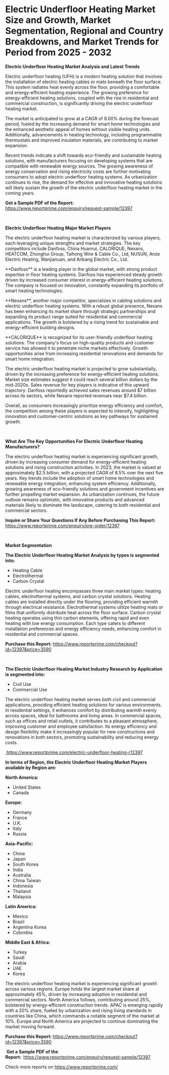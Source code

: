 <p><h1>Electric Underfloor Heating Market Size and Growth, Market Segmentation, Regional and Country Breakdowns, and Market Trends for Period from 2025 -  2032</h1></p><p><strong>Electric Underfloor Heating Market Analysis and Latest Trends</strong></p>
<p><p>Electric underfloor heating (UFH) is a modern heating solution that involves the installation of electric heating cables or mats beneath the floor surface. This system radiates heat evenly across the floor, providing a comfortable and energy-efficient heating experience. The growing preference for energy-efficient heating solutions, coupled with the rise in residential and commercial construction, is significantly driving the electric underfloor heating market. </p><p>The market is anticipated to grow at a CAGR of 8.00% during the forecast period, fueled by the increasing demand for smart home technologies and the enhanced aesthetic appeal of homes without visible heating units. Additionally, advancements in heating technology, including programmable thermostats and improved insulation materials, are contributing to market expansion. </p><p>Recent trends indicate a shift towards eco-friendly and sustainable heating solutions, with manufacturers focusing on developing systems that are compatible with renewable energy sources. The growing awareness of energy conservation and rising electricity costs are further motivating consumers to adopt electric underfloor heating systems. As urbanization continues to rise, the demand for effective and innovative heating solutions will likely sustain the growth of the electric underfloor heating market in the coming years.</p></p>
<p><strong>Get a Sample PDF of the Report:&nbsp;</strong> <a href="https://www.reportprime.com/enquiry/request-sample/12397?utm_campaign=3090&utm_medium=2&utm_source=Github&utm_content=ia&utm_term=18032025&utm_id=electric-underfloor-heating">https://www.reportprime.com/enquiry/request-sample/12397</a></p>
<p>&nbsp;</p>
<p><strong>Electric Underfloor Heating Major Market Players</strong></p>
<p><p>The electric underfloor heating market is characterized by various players, each leveraging unique strengths and market strategies. The key competitors include Danfoss, China Huanrui, CALORIQUE, Nexans, HEATCOM, Zhonghui Group, Taihong Wire & Cable Co., Ltd, NUSUN, Anze Electric Heating, Wanjianuan, and Anbang Electric Co., Ltd.</p><p>**Danfoss** is a leading player in the global market, with strong product expertise in floor heating systems. Danfoss has experienced steady growth driven by increased consumer interest in energy-efficient heating solutions. The company is focused on innovation, constantly expanding its portfolio of smart heating technologies.</p><p>**Nexans**, another major competitor, specializes in cabling solutions and electric underfloor heating systems. With a robust global presence, Nexans has been enhancing its market share through strategic partnerships and expanding its product range suited for residential and commercial applications. The growth is bolstered by a rising trend for sustainable and energy-efficient building designs.</p><p>**CALORIQUE** is recognized for its user-friendly underfloor heating solutions. The company's focus on high-quality products and customer service has allowed it to penetrate niche markets effectively. Growth opportunities arise from increasing residential renovations and demands for smart home integration.</p><p>The electric underfloor heating market is projected to grow substantially, driven by the increasing preference for energy-efficient heating solutions. Market size estimates suggest it could reach several billion dollars by the mid-2020s. Sales revenue for key players is indicative of this upward trajectory: Danfoss reportedly achieved sales revenues around $7 billion across its sectors, while Nexans reported revenues near $7.4 billion.</p><p>Overall, as consumers increasingly prioritize energy efficiency and comfort, the competition among these players is expected to intensify, highlighting innovation and customer-centric solutions as key pathways for sustained growth.</p></p>
<p>&nbsp;</p>
<p><strong>What Are The Key Opportunities For Electric Underfloor Heating Manufacturers?</strong></p>
<p><p>The electric underfloor heating market is experiencing significant growth, driven by increasing consumer demand for energy-efficient heating solutions and rising construction activities. In 2023, the market is valued at approximately $2.5 billion, with a projected CAGR of 8.5% over the next five years. Key trends include the adoption of smart home technologies and renewable energy integration, enhancing system efficiency. Additionally, growing awareness of eco-friendly solutions and government incentives are further propelling market expansion. As urbanization continues, the future outlook remains optimistic, with innovative products and advanced materials likely to dominate the landscape, catering to both residential and commercial sectors.</p></p>
<p><strong>Inquire or Share Your Questions If Any Before Purchasing This Report:</strong> <a href="https://www.reportprime.com/enquiry/pre-order/12397?utm_campaign=3090&utm_medium=2&utm_source=Github&utm_content=ia&utm_term=18032025&utm_id=electric-underfloor-heating">https://www.reportprime.com/enquiry/pre-order/12397</a></p>
<p>&nbsp;</p>
<p><strong>Market Segmentation</strong></p>
<p><strong>The Electric Underfloor Heating Market Analysis by types is segmented into:</strong></p>
<p><ul><li>Heating Cable</li><li>Electrothermal</li><li>Carbon Crystal</li></ul></p>
<p><p>Electric underfloor heating encompasses three main market types: heating cables, electrothermal systems, and carbon crystal solutions. Heating cables are installed directly under the flooring, providing efficient warmth through electrical resistance. Electrothermal systems utilize heating mats or films that uniformly distribute heat across the floor surface. Carbon crystal heating operates using thin carbon elements, offering rapid and even heating with low energy consumption. Each type caters to different installation preferences and energy efficiency needs, enhancing comfort in residential and commercial spaces.</p></p>
<p><strong>Purchase this Report:&nbsp;</strong><a href="https://www.reportprime.com/checkout?id=12397&price=3590&utm_campaign=3090&utm_medium=2&utm_source=Github&utm_content=ia&utm_term=18032025&utm_id=electric-underfloor-heating">https://www.reportprime.com/checkout?id=12397&price=3590</a></p>
<p>&nbsp;</p>
<p><strong>The Electric Underfloor Heating Market Industry Research by Application is segmented into:</strong></p>
<p><ul><li>Civil Use</li><li>Commercial Use</li></ul></p>
<p><p>The electric underfloor heating market serves both civil and commercial applications, providing efficient heating solutions for various environments. In residential settings, it enhances comfort by distributing warmth evenly across spaces, ideal for bathrooms and living areas. In commercial spaces, such as offices and retail outlets, it contributes to a pleasant atmosphere, improving customer and employee satisfaction. Its energy efficiency and design flexibility make it increasingly popular for new constructions and renovations in both sectors, promoting sustainability and reducing energy costs.</p></p>
<p><a href="https://www.reportprime.com/electric-underfloor-heating-r12397?utm_campaign=3090&utm_medium=2&utm_source=Github&utm_content=ia&utm_term=18032025&utm_id=electric-underfloor-heating">&nbsp;https://www.reportprime.com/electric-underfloor-heating-r12397</a></p>
<p><strong>In terms of Region, the Electric Underfloor Heating Market Players available by Region are:</strong></p>
<p>
    <p> <strong> North America: </strong>
        <ul>
            <li>United States</li>
            <li>Canada</li>
        </ul>
        </p> 
    <p> <strong> Europe: </strong>
        <ul>
            <li>Germany</li>
            <li>France</li>
            <li>U.K.</li>
            <li>Italy</li>
            <li>Russia</li>
        </ul>
        </p> 
    <p> <strong> Asia-Pacific: </strong>
        <ul>
            <li>China</li>
            <li>Japan</li>
            <li>South Korea</li>
            <li>India</li>
            <li>Australia</li>
            <li>China Taiwan</li>
            <li>Indonesia</li>
            <li>Thailand</li>
            <li>Malaysia</li>
        </ul>
        </p> 
    <p> <strong> Latin America: </strong>
        <ul>
            <li>Mexico</li>
            <li>Brazil</li>
            <li>Argentina Korea</li>
            <li>Colombia</li>
        </ul>
        </p> 
    <p> <strong> Middle East & Africa: </strong>
        <ul>
            <li>Turkey</li>
            <li>Saudi</li>
            <li>Arabia</li>
            <li>UAE</li>
            <li>Korea</li>
        </ul>
    </p>
    </p>
<p><p>The electric underfloor heating market is experiencing significant growth across various regions. Europe holds the largest market share at approximately 45%, driven by increasing adoption in residential and commercial sectors. North America follows, contributing around 25%, bolstered by energy-efficient construction trends. APAC is emerging rapidly with a 20% share, fueled by urbanization and rising living standards in countries like China, which commands a notable segment of the market at 10%. Europe and North America are projected to continue dominating the market moving forward.</p></p>
<p><strong>Purchase this Report: </strong><a href="https://www.reportprime.com/checkout?id=12397&price=3590&utm_campaign=3090&utm_medium=2&utm_source=Github&utm_content=ia&utm_term=18032025&utm_id=electric-underfloor-heating">https://www.reportprime.com/checkout?id=12397&price=3590</a></p>
<p>&nbsp;<strong>Get a Sample PDF of the Report:&nbsp;&nbsp;</strong><a href="https://www.reportprime.com/enquiry/request-sample/12397?utm_campaign=3090&utm_medium=2&utm_source=Github&utm_content=ia&utm_term=18032025&utm_id=electric-underfloor-heating">https://www.reportprime.com/enquiry/request-sample/12397</a></p>
<p><strong></strong></p>
<p>Check more reports on <a href="https://www.reportprime.com/?utm_campaign=3090&utm_medium=2&utm_source=Github&utm_content=ia&utm_term=18032025&utm_id=electric-underfloor-heating">https://www.reportprime.com/</a></p>